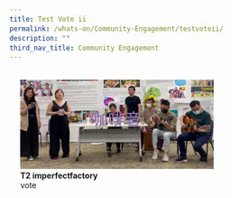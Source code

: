 ```yaml
---
title: Test Vote ii
permalink: /whats-on/Community-Engagement/testvoteii/
description: ""
third_nav_title: Community Engagement
---
```

<ul style="display: grid; grid-template-columns: repeat(auto-fit, minmax(228px, 343px)); gap: 1rem; margin: 2rem 2vw; padding: 0; list-style-type: none;">
<li>
 <div style="position: relative; display: block; height: 100%;  overflow: hidden; text-decoration: none;">
				 <img style="height:auto;width:343px;" src="/images/WGT23/TT/T2.png">
	 <b>T2  imperfectfactory</b><br>
				vote
				 </div>
	
  </div>
</li>	
